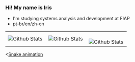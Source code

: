 ### Hi! My name is Iris


-  I'm studying systems analysis and development at FIAP
-  pt-br/en/zh-cn



<table>
  <tr>
    <td>
      <img
        align="left"
        src="https://github-readme-stats.vercel.app/api?username=irissuu&theme=dracula&hide_border=false&include_all_commits=true"
        alt="Github Stats"
      />
    </td>
    <td>
      <img
        align="left"
        src="https://github-readme-stats.vercel.app/api/top-langs/?username=irissuu&theme=dracula&hide_border=false&include_all_commits=true&count_private=true&layout=compact"
        alt="Github Stats"
      />
    </td>
    <td>
      <br />
      <img
        align="left"
        src="https://github-readme-streak-stats.herokuapp.com/?user=irissuu&theme=dracula&hide_border=false"
        alt="Github Stats"
      />
    </td>
  </tr>
</table>

<[Snake animation](https://github.com/irissuu/irissuu/blob/output/github-contribution-grid-snake.svg)

